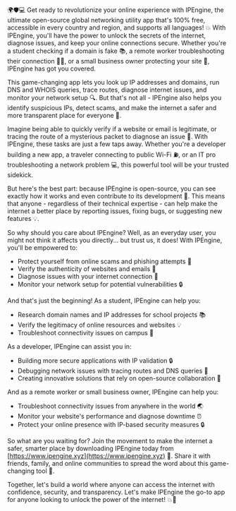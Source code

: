 🌍🛡️💻 Get ready to revolutionize your online experience with IPEngine, the ultimate open-source global networking utility app that's 100% free, accessible in every country and region, and supports all languages! 💥 With IPEngine, you'll have the power to unlock the secrets of the internet, diagnose issues, and keep your online connections secure. Whether you're a student checking if a domain is fake 📚, a remote worker troubleshooting their connection 🏃‍♂️, or a small business owner protecting your site 💼, IPEngine has got you covered.

This game-changing app lets you look up IP addresses and domains, run DNS and WHOIS queries, trace routes, diagnose internet issues, and monitor your network setup 🔍. But that's not all - IPEngine also helps you identify suspicious IPs, detect scams, and make the internet a safer and more transparent place for everyone 🚀.

Imagine being able to quickly verify if a website or email is legitimate, or tracing the route of a mysterious packet to diagnose an issue 👀. With IPEngine, these tasks are just a few taps away. Whether you're a developer building a new app, a traveler connecting to public Wi-Fi ⛽️, or an IT pro troubleshooting a network problem 💻, this powerful tool will be your trusted sidekick.

But here's the best part: because IPEngine is open-source, you can see exactly how it works and even contribute to its development 🤝. This means that anyone - regardless of their technical expertise - can help make the internet a better place by reporting issues, fixing bugs, or suggesting new features 💡.

So why should you care about IPEngine? Well, as an everyday user, you might not think it affects you directly... but trust us, it does! With IPEngine, you'll be empowered to:

* Protect yourself from online scams and phishing attempts 🚫
* Verify the authenticity of websites and emails 💯
* Diagnose issues with your internet connection 🔧
* Monitor your network setup for potential vulnerabilities 🔒

And that's just the beginning! As a student, IPEngine can help you:

* Research domain names and IP addresses for school projects 📚
* Verify the legitimacy of online resources and websites 💡
* Troubleshoot connectivity issues on campus 🏫

As a developer, IPEngine can assist you in:

* Building more secure applications with IP validation 🔒
* Debugging network issues with tracing routes and DNS queries 🔧
* Creating innovative solutions that rely on open-source collaboration 🚀

And as a remote worker or small business owner, IPEngine can help you:

* Troubleshoot connectivity issues from anywhere in the world 🌏
* Monitor your website's performance and diagnose downtime ⏰
* Protect your online presence with IP-based security measures 🔒

So what are you waiting for? Join the movement to make the internet a safer, smarter place by downloading IPEngine today from [https://www.ipengine.xyz](https://www.ipengine.xyz) 📲. Share it with friends, family, and online communities to spread the word about this game-changing tool 🔁.

Together, let's build a world where anyone can access the internet with confidence, security, and transparency. Let's make IPEngine the go-to app for anyone looking to unlock the power of the internet! 💥🌟